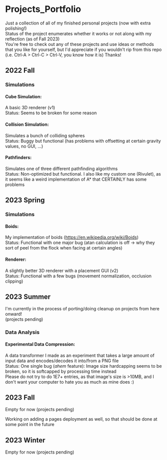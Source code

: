 # Projects_Portfolio
Just a collection of all of my finished personal projects (now with extra polishing!)  
Status of the project enumerates whether it works or not along with my reflection (as of Fall 2023)  
You're free to check out any of these projects and use ideas or methods that you like for yourself, but I'd appreciate if you wouldn't rip from this repo (i.e. Ctrl-A > Ctrl-C > Ctrl-V, you know how it is)
Thanks!


## 2022 Fall
### Simulations
#### Cube Simulation:
A basic 3D renderer (v1)  
Status: Seems to be broken for some reason

#### Collision Simulation:
Simulates a bunch of colliding spheres  
Status: Buggy but functional (has problems with offsetting at certain gravity values, no GUI, ...)

#### Pathfinders:
Simulates one of three different pathfinding algorithms  
Status: Non-optimized but functional. I also like my custom one (Rivulet), as it seems like a weird implementation of A* that CERTAINLY has some problems


## 2023 Spring
### Simulations
#### Boids:
My implementation of boids (https://en.wikipedia.org/wiki/Boids)  
Status: Functional with one major bug (atan calculation is off -> why they sort of peel from the flock when facing at certain angles)

#### Renderer:
A slightly better 3D renderer with a placement GUI (v2)  
Status: Functional with a few bugs (movement normalization, occlusion clipping)


## 2023 Summer
I'm currently in the process of porting/doing cleanup on projects from here onward!  
(projects pending)
### Data Analysis
#### Experimental Data Compression:
A data transformer I made as an experiment that takes a large amount of input data and encodes/decodes it into/from a PNG file  
Status: One single bug (*ahem* feature): Image size hardcapping seems to be broken, so it is softcapped by processing time instead  
Please do not try to do 1E7+ entries, as that image's size is >10MB, and I don't want your computer to hate you as much as mine does :)


## 2023 Fall
Empty for now (projects pending)  

Working on adding a pages deployment as well, so that should be done at some point in the future

## 2023 Winter  
Empty for now (projects pending)
